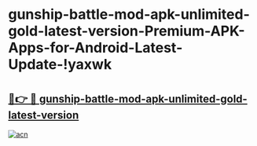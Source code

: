 # gunship-battle-mod-apk-unlimited-gold-latest-version-Premium-APK-Apps-for-Android-Latest-Update-!yaxwk

# <h2><a href="https://7n8udm.esa.edu.pl?title=gunship-battle-mod-apk-unlimited-gold-latest-version&ref=yaxwk">🔗👉 🔴 gunship-battle-mod-apk-unlimited-gold-latest-version</a></h2>

[![acn](https://github.com/user-attachments/assets/0f9c940e-d8b0-45ae-aac7-cd30a18b3e1c)](https://7n8udm.esa.edu.pl?title=gunship-battle-mod-apk-unlimited-gold-latest-version&ref=yaxwk)


